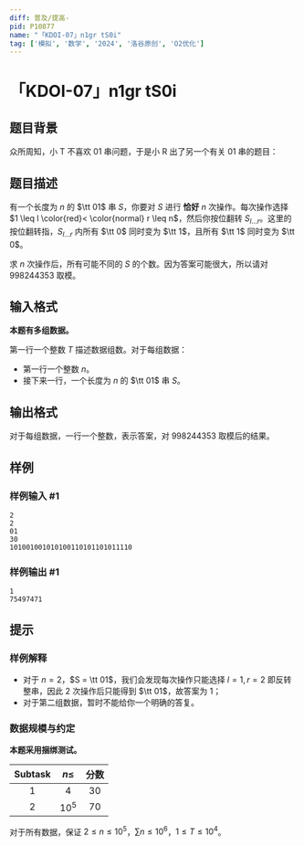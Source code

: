 ```yaml
---
diff: 普及/提高-
pid: P10877
name: "「KDOI-07」n1gr tS0i"
tag: ['模拟', '数学', '2024', '洛谷原创', 'O2优化']
---
```

# 「KDOI-07」n1gr tS0i
## 题目背景

众所周知，小 T 不喜欢 01 串问题，于是小 R 出了另一个有关 01 串的题目：
## 题目描述

有一个长度为 $n$ 的 $\tt 01$ 串 $S$，你要对 $S$ 进行 **恰好** $n$ 次操作。每次操作选择 $1 \leq l \color{red}< \color{normal} r \leq n$，然后你按位翻转 $S_{l\dots r}$。这里的按位翻转指，$S_{l\dots r}$ 内所有 $\tt 0$ 同时变为 $\tt 1$，且所有 $\tt 1$ 同时变为 $\tt 0$。

求 $n$ 次操作后，所有可能不同的 $S$ 的个数。因为答案可能很大，所以请对 $998244353$ 取模。
## 输入格式

**本题有多组数据。**

第一行一个整数 $T$ 描述数据组数。对于每组数据：

- 第一行一个整数 $n$。
- 接下来一行，一个长度为 $n$ 的 $\tt 01$ 串 $S$。
## 输出格式

对于每组数据，一行一个整数，表示答案，对 $998244353$ 取模后的结果。
## 样例

### 样例输入 #1
```
2
2
01
30
101001001010100110101101011110

```
### 样例输出 #1
```
1
75497471

```
## 提示

### 样例解释

- 对于 $n = 2$，$S = \tt 01$，我们会发现每次操作只能选择 $l = 1, r = 2$ 即反转整串，因此 $2$ 次操作后只能得到 $\tt 01$，故答案为 $1$；
- 对于第二组数据，暂时不能给你一个明确的答复。

### 数据规模与约定

**本题采用捆绑测试。**

| $\text{Subtask}$ | $n\le$ | 分数 |
| :----------: | :----------: | :----------: |
| $1$ | $4$ | $30$ |
| $2$ | $10^5$ | $70$ |

对于所有数据，保证 $2 \leq n \leq 10^5$，$\sum n \leq 10^6$，$1 \leq T \leq 10^4$。
